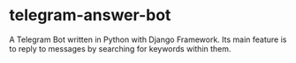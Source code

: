 # telegram-answer-bot
A Telegram Bot written in Python with Django Framework. Its main feature is to reply to messages by searching for keywords within them.
